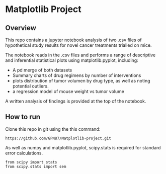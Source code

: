 # Matplotlib Project
## Overview
This repo contains a jupyter notebook analysis of two .csv files of hypothetical study results for novel cancer treatments trialled on mice.

The notebook reads in the .csv files and performs a range of descriptive and inferential statistical plots using matplotlib.pyplot, including:
- A pd merge of both datasets
- Summary charts of drug regimens by number of interventions
- plots distribution of tumor volumen by drug type, as well as noting potential outliers.
- a regression model of mouse weight vs tumor volume

A written analysis of findings is provided at the top of the notebook.

## How to run
Clone this repo in git using the this command:
```
https://github.com/GPN87/Matplotlib-project.git
```

As well as numpy and matplotlib.pyplot, scipy.stats is required for standard error calculations.
```
from scipy import stats
from scipy.stats import sem
```